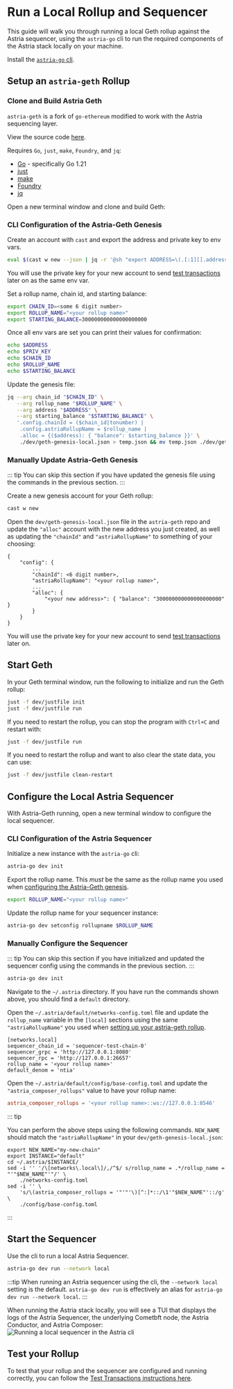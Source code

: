 # Run a Local Rollup and Sequencer

This guide will walk you through running a local Geth rollup against the Astria
sequencer, using the `astria-go` cli to run the required components of the
Astria stack locally on your machine.

Install the [`astria-go`
cli](../developer/astria-go/astria-go-installation.md#install-the-astria-go-cli).

## Setup an `astria-geth` Rollup

### Clone and Build Astria Geth

`astria-geth` is a fork of `go-ethereum` modified to work with
the Astria sequencing layer.

View the source code
[here](https://github.com/astriaorg/astria-geth).

Requires `Go`, `just`, `make`, `Foundry`, and `jq`:

- [Go](https://go.dev/doc/install) - specifically Go 1.21
- [just](https://github.com/casey/just)
- [make](https://www.gnu.org/software/make/)
- [Foundry](https://book.getfoundry.sh/getting-started/installation)
- [jq](https://jqlang.org/download/)

Open a new terminal window and clone and build Geth:

<!--@include: ../components/_clone-build-astria-geth.md-->

### CLI Configuration of the Astria-Geth Genesis

Create an account with `cast` and export the address and private key to env
vars.

```bash
eval $(cast w new --json | jq -r '@sh "export ADDRESS=\(.[:1][].address) PRIV_KEY=\(.[:1][].private_key)"')
```

You will use the private key for your new account to send [test
transactions](./test-transactions.md) later on as the same env var.

Set a rollup name, chain id, and starting balance:

```bash
export CHAIN_ID=<some 6 digit number>
export ROLLUP_NAME="<your rollup name>"
export STARTING_BALANCE=300000000000000000000
```

Once all env vars are set you can print their values for confirmation:

```bash
echo $ADDRESS
echo $PRIV_KEY
echo $CHAIN_ID
echo $ROLLUP_NAME
echo $STARTING_BALANCE
```

Update the genesis file:

```bash
jq --arg chain_id "$CHAIN_ID" \
   --arg rollup_name "$ROLLUP_NAME" \
   --arg address "$ADDRESS" \
   --arg starting_balance "$STARTING_BALANCE" \
   '.config.chainId = ($chain_id|tonumber) |
    .config.astriaRollupName = $rollup_name |
    .alloc = {($address): { "balance": $starting_balance }}' \
    ./dev/geth-genesis-local.json > temp.json && mv temp.json ./dev/geth-genesis-local.json
```

### Manually Update Astria-Geth Genesis

::: tip
You can skip this section if you have updated the genesis file using the
commands in the previous section.
:::

Create a new genesis account for your Geth rollup:

```bash
cast w new
```

Open the `dev/geth-genesis-local.json` file in the `astria-geth` repo and update
the `"alloc"` account with the new address you just created, as well as updating
the `"chainId"` and `"astriaRollupName"` to something of your choosing:

```json{4-5,8}
{
    "config": {
        ...
        "chainId": <6 digit number>,
        "astriaRollupName": "<your rollup name>",
        ...
        "alloc": {
            "<your new address>": { "balance": "300000000000000000000" }
        }
    }
}
```

You will use the private key for your new account to send [test
transactions](./test-transactions.md) later on.

## Start Geth

In your Geth terminal window, run the following to initialize and run the Geth rollup:

```bash
just -f dev/justfile init
just -f dev/justfile run
```

If you need to restart the rollup, you can stop the program with `Ctrl+C` and
restart with:

```bash
just -f dev/justfile run
```

If you need to restart the rollup and want to also clear the state data, you can
use:

```bash
just -f dev/justfile clean-restart
```

## Configure the Local Astria Sequencer

With Astria-Geth running, open a new terminal window to configure the local
sequencer.

### CLI Configuration of the Astria Sequencer

Initialize a new instance with the `astria-go` cli:

```bash
astria-go dev init
```

Export the rollup name. This *must* be the same as the rollup name you used
when [configuring the Astria-Geth
genesis](#cli-configuration-of-the-astria-geth-genesis).

```bash
export ROLLUP_NAME="<your rollup name>"
```

Update the rollup name for your sequencer instance:

```bash
astria-go dev setconfig rollupname $ROLLUP_NAME
```

### Manually Configure the Sequencer

::: tip
You can skip this section if you have initialized and updated the sequencer
config using the commands in the previous section.
:::

```bash
astria-go dev init
```

Navigate to the `~/.astria` directory. If you have run the commands shown above,
you should find a `default` directory.

Open the `~/.astria/default/networks-config.toml` file and update the
`rollup_name` variable in the `[local]` sections using the same
`"astriaRollupName"` you used when [setting up your astria-geth
 rollup](#setup-an-astria-geth-rollup).

```toml{5}
[networks.local]
sequencer_chain_id = 'sequencer-test-chain-0'
sequencer_grpc = 'http://127.0.0.1:8080'
sequencer_rpc = 'http://127.0.0.1:26657'
rollup_name = '<your rollup name>'
default_denom = 'ntia'
```

Open the `~/.astria/default/config/base-config.toml` and update the
`"astria_composer_rollups"` value to have your rollup name:

```toml
astria_composer_rollups = '<your rollup name>::ws://127.0.0.1:8546'
```

::: tip

You can perform the above steps using the following commands. `NEW_NAME` should
match the `"astriaRollupName"` in your `dev/geth-genesis-local.json`:

```shell
export NEW_NAME="my-new-chain"
export INSTANCE="default"
cd ~/.astria/$INSTANCE/
sed -i '' '/\[networks\.local\]/,/^$/ s/rollup_name = .*/rollup_name = "'"$NEW_NAME"'"/' \
    ./networks-config.toml
sed -i '' \
    's/\(astria_composer_rollups = '"'"'\)[^:]*::/\1'"$NEW_NAME"'::/g' \
    ./config/base-config.toml
```

:::

## Start the Sequencer

Use the cli to run a local Astria Sequencer.

```bash
astria-go dev run --network local
```

:::tip
When running an Astria sequencer using the cli, the `--network local` setting is
the default. `astria-go dev run` is effectively an alias for `astria-go dev run
--network local`.
:::

When running the Astria stack locally, you will see a TUI that displays the logs
of the Astria Sequencer, the underlying Cometbft node, the Astria Conductor, and
Astria Composer:
![Running a local sequencer in the Astria
cli](./assets/dusk-10-go-cli-local-sequencer.png)

## Test your Rollup

To test that your rollup and the sequencer are configured and running correctly,
you can follow the [Test Transactions instructions here](./test-transactions.md).
